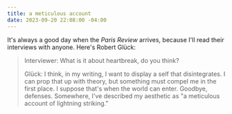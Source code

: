```yaml
---
title: a meticulous account
date: 2023-09-20 22:08:00 -04:00
---
```


It's always a good day when the *Paris Review* arrives, because I'll read their interviews with anyone. Here's Robert Glück:

>Interviewer: What is it about heartbreak, do you think?
>
>Glück: I think, in my writing, I want to display a self that disintegrates. I can prop that up with theory, but something must compel me in the first place. I suppose that's when the world can enter. Goodbye, defenses. Somewhere, I've described my aesthetic as "a meticulous account of lightning striking."